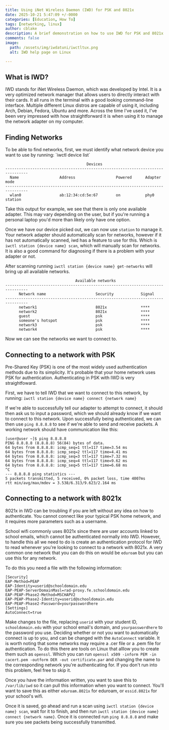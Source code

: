 ```yaml
---
title: Using iNet Wireless Daemon (IWD) for PSK and 8021x
date: 2025-10-21 5:47:09 +/-0000
categories: [Education, How To]
tags: [networking, linux]
author: cblake
description: A brief demonstration on how to use IWD for PSK and 8021x specifically for universities.
comments: false
image:
  path: /assets/img/iwdatuni/iwctltux.png
  alt: IWD help page on Linux

---
```


<h2> What is IWD? </h2>
IWD stands for iNet Wireless Daemon, which was developed by Intel. It is a very optimized network manager that allows users to directly interact with their cards. It all runs in the terminal with a good looking command-line interface. Multiple different Linux distros are capable of using it, including Arch, Debian, Fedora, Ubuntu and more. Across the time I've used it, I've been very impressed with how straightforward it is when using it to manage the network adapter on my computer.

<h2>Finding Networks</h2>
To be able to find networks, first, we must identify what network device you want to use by running: `iwctl device list`

```
                                    Devices
--------------------------------------------------------------------------------
  Name                  Address                  Powered      Adapter     mode
--------------------------------------------------------------------------------
  wlan0                 ab:12:34:cd:5e:67        on           phy0        station
```

Take this output for example, we see that there is only one available adapter. This may vary depending on the user, but if you're running a personal laptop you'd more than likely only have one option.

Once we have our device picked out, we can now use `station` to manage it. Your network adapter should automatically scan for networks, however if it has not automatically scanned, iwd has a feature to use for this. Which is `iwctl station {device name} scan`, which will manually scan for networks. It is also a good command for diagnosing if there is a problem with your adapter or not.

After scanning running `iwctl station {device name} get-networks` will bring up all available networks.
```
                               Available networks
--------------------------------------------------------------------------------
      Network name                      Security            Signal
--------------------------------------------------------------------------------
      network1                          8021x               ****
      network2                          8021x               ****
      guest                             psk                 ****
      someone's hotspot                 psk                 ****
      network3                          psk                 ****
      network4                          psk                 ****
```
Now we can see the networks we want to connect to.

<h2> Connecting to a network with PSK </h2>
Pre-Shared Key (PSK) is one of the most widely used authentication methods due to its simplicity. It's probable that your home network uses PSK for authentication. Authenticating in PSK with IWD is very straightfoward.

First, we have to tell IWD that we want to connect to this network, by running: `iwctl station {device name} connect {network name}`

If we're able to successfully tell our adapter to attempt to connect, it should then ask us to input a password, which we should already know if we want to connect to this network. Upon successfully being authenticated, we can then use `ping 8.8.8.8` to see if we're able to send and receive packets. A working network should have communication like this:

```
[user@user ~]$ ping 8.8.8.8
PING 8.8.8.8 (8.8.8.8) 56(84) bytes of data.
64 bytes from 8.8.8.8: icmp_seq=1 ttl=117 time=3.54 ms
64 bytes from 8.8.8.8: icmp_seq=2 ttl=117 time=4.41 ms
64 bytes from 8.8.8.8: icmp_seq=3 ttl=117 time=7.32 ms
64 bytes from 8.8.8.8: icmp_seq=4 ttl=117 time=9.62 ms
64 bytes from 8.8.8.8: icmp_seq=5 ttl=117 time=6.68 ms
^C
--- 8.8.8.8 ping statistics ---
5 packets transmitted, 5 received, 0% packet loss, time 4007ms
rtt min/avg/max/mdev = 3.538/6.313/9.623/2.164 ms
```

<h2> Connecting to a network with 8021x </h2>
8021x in IWD can be troubling if you are left without any idea on how to authenticate. You cannot connect like your typical PSK home network, and it requires more parameters such as a username.

School wifi commonly uses 8021x since there are user accounts linked to school emails, which cannot be authenticated normally into IWD. However, to handle this all we need to do is create an authentication protocol for IWD to read whenever you're looking to connect to a network with 8021x. A very common one network that you can do this on would be `eduroam` but you can use this for any network.

To do this you need a file with the following information:
```
[Security]
EAP-Method=PEAP
EAP-Identity=userid@schooldomain.edu
EAP-PEAP-ServerDomainMasl=rad-proxy.fe.schooldomain.edu
EAP-PEAP-Phase2-Method=MSCHAPV2
EAP-PEAP-Phase2-Identity=userid@schooldomain.edu
EAP-PEAP-Phase2-Password=yourpasswordhere
[Settings]
AutoConnect=true

```
Make changes to the file, replacing `userid` with your student ID, `schooldomain.edu` with your school email's domain, and `yourpasswordhere` to the password you use. Deciding whether or not you want to automatically connect is up to you, and can be changed with the `AutoConnect` variable. It is worth noting that some networks may require a .cer file or a .pem file for authentication. To do this there are tools on Linux that alllow you to create them such as `openssl`. Which you can run `openssl x509 -inform PEM -in cacert.pem -outform DER -out certificate.par` and changing the name to the corresponding network you're authenticating for. If you don't run into this problem, feel free to skip it.

Once you have the information written, you want to save this to `/var/lib/iwd` so it can pull this information when you want to connect. You'll want to save this as either `eduroam.8021x` for eduroam, or `essid.8021x` for your school's wifi.

Once it is saved, go ahead and run a scan using `iwctl station {device name} scan`, wait for it to finish, and then run `iwctl station {device name} connect {network name}`. Once it is connected run `ping 8.8.8.8` and make sure you see packets being successfully transmitted.

